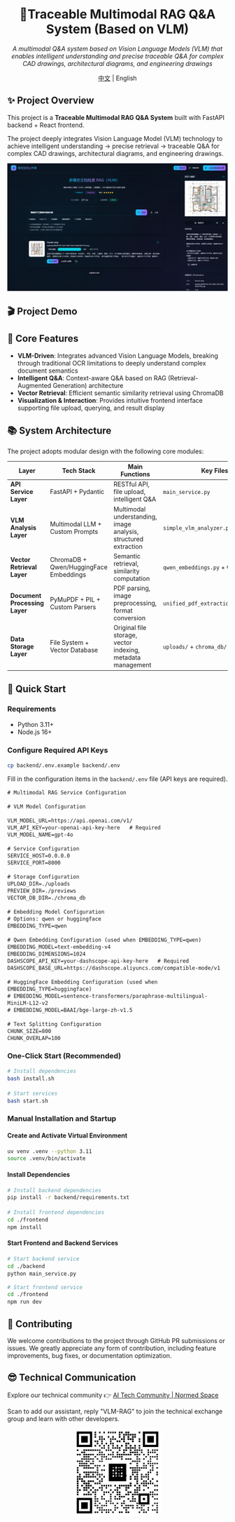 <div align="center">
  <h1>🚀Traceable Multimodal RAG Q&A System (Based on VLM)</h1>
  <p><em>A multimodal Q&A system based on Vision Language Models (VLM) that enables intelligent understanding and precise traceable Q&A for complex CAD drawings, architectural diagrams, and engineering drawings</em></p>
  <span><a href="./README_zh.md">中文</a> | English</span>
</div>


## ✨ Project Overview

This project is a **Traceable Multimodal RAG Q&A System** built with FastAPI backend + React frontend.

The project deeply integrates Vision Language Model (VLM) technology to achieve intelligent understanding -> precise retrieval -> traceable Q&A for complex CAD drawings, architectural diagrams, and engineering drawings.



![Project Image](assets/project.png)



## 🎬 Project Demo



## 🎯 Core Features



- **VLM-Driven**: Integrates advanced Vision Language Models, breaking through traditional OCR limitations to deeply understand complex document semantics
- **Intelligent Q&A**: Context-aware Q&A based on RAG (Retrieval-Augmented Generation) architecture
- **Vector Retrieval**: Efficient semantic similarity retrieval using ChromaDB
- **Visualization & Interaction**: Provides intuitive frontend interface supporting file upload, querying, and result display



## 📚 System Architecture
The project adopts modular design with the following core modules:



| Layer | Tech Stack | Main Functions | Key Files |
|-------|-----------|----------------|-----------|
| **API Service Layer** | FastAPI + Pydantic | RESTful API, file upload, intelligent Q&A | `main_service.py` |
| **VLM Analysis Layer** | Multimodal LLM + Custom Prompts | Multimodal understanding, image analysis, structured extraction | `simple_vlm_analyzer.py` |
| **Vector Retrieval Layer** | ChromaDB + Qwen/HuggingFace Embeddings | Semantic retrieval, similarity computation | `qwen_embeddings.py` + ChromaDB |
| **Document Processing Layer** | PyMuPDF + PIL + Custom Parsers | PDF parsing, image preprocessing, format conversion | `unified_pdf_extraction_service.py` |
| **Data Storage Layer** | File System + Vector Database | Original file storage, vector indexing, metadata management | `uploads/` + `chroma_db/` |



## 🚀 Quick Start

### Requirements
- Python 3.11+
- Node.js 16+

### Configure Required API Keys

```bash
cp backend/.env.example backend/.env
```
Fill in the configuration items in the `backend/.env` file (API keys are required).
```
# Multimodal RAG Service Configuration

# VLM Model Configuration

VLM_MODEL_URL=https://api.openai.com/v1/
VLM_API_KEY=your-openai-api-key-here   # Required
VLM_MODEL_NAME=gpt-4o

# Service Configuration
SERVICE_HOST=0.0.0.0
SERVICE_PORT=8000

# Storage Configuration
UPLOAD_DIR=./uploads
PREVIEW_DIR=./previews
VECTOR_DB_DIR=./chroma_db

# Embedding Model Configuration
# Options: qwen or huggingface
EMBEDDING_TYPE=qwen

# Qwen Embedding Configuration (used when EMBEDDING_TYPE=qwen)
EMBEDDING_MODEL=text-embedding-v4
EMBEDDING_DIMENSIONS=1024
DASHSCOPE_API_KEY=your-dashscope-api-key-here   # Required
DASHSCOPE_BASE_URL=https://dashscope.aliyuncs.com/compatible-mode/v1

# HuggingFace Embedding Configuration (used when EMBEDDING_TYPE=huggingface)
# EMBEDDING_MODEL=sentence-transformers/paraphrase-multilingual-MiniLM-L12-v2
# EMBEDDING_MODEL=BAAI/bge-large-zh-v1.5

# Text Splitting Configuration
CHUNK_SIZE=800
CHUNK_OVERLAP=100
```

### One-Click Start (Recommended)

```bash
# Install dependencies
bash install.sh

# Start services
bash start.sh
```

### Manual Installation and Startup

#### Create and Activate Virtual Environment

```bash
uv venv .venv --python 3.11
source .venv/bin/activate

```

#### Install Dependencies

```bash
# Install backend dependencies
pip install -r backend/requirements.txt

# Install frontend dependencies
cd ./frontend
npm install
```
#### Start Frontend and Backend Services

```bash
# Start backend service
cd ./backend
python main_service.py
```
```bash
# Start frontend service
cd ./frontend
npm run dev
```


## 🙈 Contributing
We welcome contributions to the project through GitHub PR submissions or issues. We greatly appreciate any form of contribution, including feature improvements, bug fixes, or documentation optimization.

## 😎 Technical Communication
Explore our technical community 👉 [AI Tech Community | Normed Space](https://kq4b3vgg5b.feishu.cn/wiki/JuJSwfbwmiwvbqkiQ7LcN1N1nhd)

Scan to add our assistant, reply "VLM-RAG" to join the technical exchange group and learn with other developers.
<div align="center">
<img src="assets\交流群.jpg" width="200" alt="Technical Exchange Group QR Code">
<div>